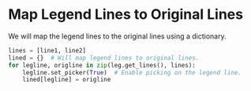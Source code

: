 # Map Legend Lines to Original Lines

We will map the legend lines to the original lines using a dictionary.

```python
lines = [line1, line2]
lined = {}  # Will map legend lines to original lines.
for legline, origline in zip(leg.get_lines(), lines):
    legline.set_picker(True)  # Enable picking on the legend line.
    lined[legline] = origline
```
